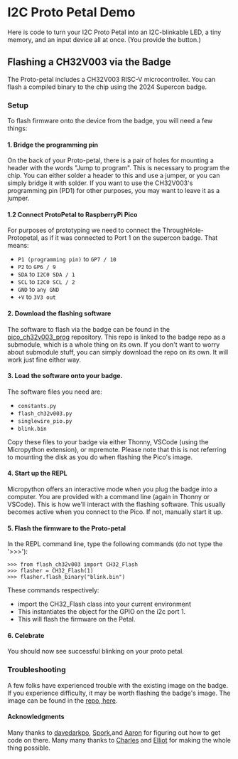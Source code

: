 # I2C Proto Petal Demo

Here is code to turn your I2C Proto Petal into an I2C-blinkable LED, a tiny memory, and an input device all at once.  (You provide the button.)


## Flashing a CH32V003 via the Badge

The Proto-petal includes a CH32V003 RISC-V microcontroller. You can flash a compiled binary to the chip using the 2024 Supercon badge. 

### Setup 
To flash firmware onto the device from the badge, you will need a few things:

#### 1. Bridge the programming pin
 
On the back of your Proto-petal, there is a pair of holes for mounting a header with the words "Jump to program". This is necessary to program the chip. You can either solder a header to this and use a jumper, or you can simply bridge it with solder. If you want to use the CH32V003's programming pin (PD1) for other purposes, you may want to leave it as a jumper.


#### 1.2 Connect ProtoPetal to RaspberryPi Pico

For purposes of prototyping we need to connect the ThroughHole-Protopetal, as if it was connected to Port 1 on the supercon badge. That means:

 - `P1 (programming pin)` to `GP7 / 10`
 - `P2` to `GP6 / 9`
 - `SDA` to `I2C0 SDA / 1`
 - `SCL` to `I2C0 SCL / 2`
 - `GND` to `any GND`
 - `+V` to `3V3 out`

#### 2. Download the flashing software

The software to flash via the badge can be found in the [pico_ch32v003_prog](https://github.com/hexagon5un/pico_ch32v003_prog/tree/b27aed77272f5a6784cd8eae403d3d86f6571f0e) repository. This repo is linked to the badge repo as a submodule, which is a whole thing on its own. If you don't want to worry about submodule stuff, you can simply download the repo on its own. It will work just fine either way. 

#### 3. Load the software onto your badge.

The software files you need are: 
 - `constants.py`
 - `flash_ch32v003.py`
 - `singlewire_pio.py`
 - `blink.bin`

Copy these files to your badge via either Thonny, VSCode (using the Micropython extension), or mpremote. Please note that this is not referring to mounting the disk as you do when flashing the Pico's image.

#### 4. Start up the REPL

Micropython offers an interactive mode when you plug the badge into a computer. You are provided with a command line (again in Thonny or VSCode). This is how we'll interact with the flashing software. This usually becomes active when you connect to the Pico. If not, manually start it up.

#### 5. Flash the firmware to the Proto-petal

In the REPL command line, type the following commands (do not type the '>>>'): 

```
>>> from flash_ch32v003 import CH32_Flash
>>> flasher = CH32_Flash(1)
>>> flasher.flash_binary("blink.bin")
```
These commands respectively:
- import the CH32_Flash class into your current environment
- This instantiates the object for the GPIO on the i2c port 1.
- This will flash the firmware on the Petal.

#### 6. Celebrate

You should now see successful blinking on your proto petal.


### Troubleshooting

A few folks have experienced trouble with the existing image on the badge. If you experience difficulty, it may be worth flashing the badge's image. The image can be found in the [repo, here](https://github.com/Hack-a-Day/2024-Supercon-8-Add-On-Badge/blob/main/software/micropython/RPI_PICO_W-20240602-v1.23.0.uf2).


#### Acknowledgments

Many thanks to [davedarkpo](https://github.com/davedarko/), [Spork](https://github.com/conniest),and [Aaron](https://github.com/aaroneiche/) for figuring out how to get code on there. Many many thanks to [Charles](https://github.com/cnlohr) and [Elliot](https://github.com/hexagon5un) for making the whole thing possible.

